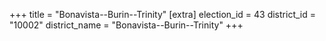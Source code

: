 +++
title = "Bonavista--Burin--Trinity"
[extra]
election_id = 43
district_id = "10002"
district_name = "Bonavista--Burin--Trinity"
+++
